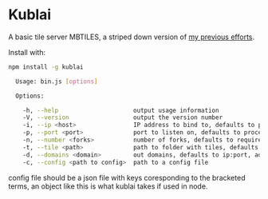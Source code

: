 Kublai
===

A basic tile server MBTILES, a striped down version of [my previous efforts](https://github.com/calvinmetcalf/kublai).

Install with:

```bash
npm install -g kublai

  Usage: bin.js [options]

  Options:

    -h, --help                     output usage information
    -V, --version                  output the version number
    -i, --ip <host>                IP address to bind to, defaults to process.env.IP or 127.0.0.1
    -p, --port <port>              port to listen on, defaults to process.env.PORT or 7027
    -n, --number <forks>           number of forks, defaults to require("os").cpus().length
    -t, --tile <path>              path to folder with tiles, defaults to "."
    -d, --domains <domain>         out domains, defaults to ip:port, add a "*" for subdomains
    -c, --config <path to config>  path to a config file

```

config file should be a json file with keys coresponding to the bracketed terms, an object like this is what kublai takes if used in node.
